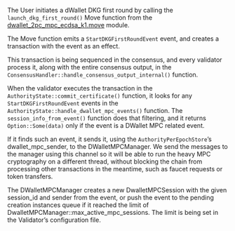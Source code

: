 The User initiates a dWallet DKG first round by calling the `launch_dkg_first_round()` Move function from the
[dwallet_2pc_mpc_ecdsa_k1.move](crates/pera-framework/packages/pera-system/sources/dwallet_2pc_mpc_ecdsa_k1.move)
module.

The Move function emits a `StartDKGFirstRoundEvent` event, and creates a transaction with the event as an effect.

This transaction is being sequenced in the consensus, and every validator process it, along with the entire consensus
output, in the `ConsensusHandler::handle_consensus_output_internal()` function.

When the validator executes the transaction in the `AuthorityState::commit_certificate()` function, it looks for any
`StartDKGFirstRoundEvent` events in the `AuthorityState::handle_dwallet_mpc_events()` function.
The `session_info_from_event()` function does that filtering, and it returns `Option::Some(data)` only if the event is a
DWallet MPC related event.

If it finds such an event, it sends it, using the `AuthorityPerEpochStore`’s dwallet_mpc_sender, to the
DWalletMPCManager.
We send the messages to the manager using this channel so it will be able to run the heavy MPC
cryptography on a different thread, without blocking the chain from processing other transactions in the meantime, such
as faucet requests or token
transfers.

The DWalletMPCManager creates a new DwalletMPCSession with the given session_id and sender from the event, or push the
event to the pending creation instances queue if it reached the limit of DwalletMPCManager::max_active_mpc_sessions. The
limit is being set in the Validator’s configuration file.

